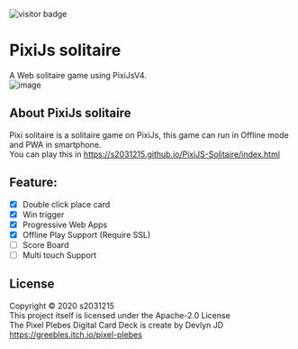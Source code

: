 ![visitor badge](https://visitor-badge.laobi.icu/badge?page_id=s2031215.PixiJS-Solitaire)
# PixiJs solitaire
A Web solitaire game using PixiJsV4.<br>
![image](https://github.com/s2031215/pixi_solitaire/blob/master/Pixi_Solitaire_screenshot.png)

## About PixiJs solitaire

Pixi solitaire is a solitaire game on PixiJs, this game can run in Offline mode and PWA in smartphone.<br>
You can play this in https://s2031215.github.io/PixiJS-Solitaire/index.html

## Feature:<br>

- [x] Double click place card
- [x] Win trigger
- [x] Progressive Web Apps
- [x] Offline Play Support (Require SSL)
- [ ] Score Board
- [ ] Multi touch Support
## License

Copyright © 2020 s2031215<br>
This project itself is licensed under the Apache-2.0 License<br>
The Pixel Plebes Digital Card Deck is create by Devlyn JD<br>
https://greebles.itch.io/pixel-plebes<br>
